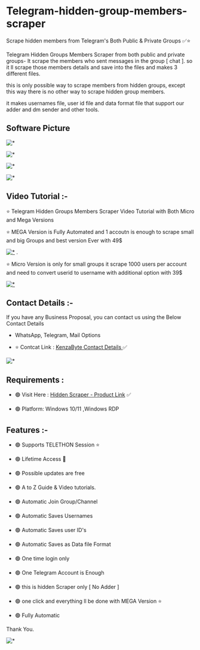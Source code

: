 # Telegram-hidden-group-members-scraper
Scrape hidden members from Telegram's Both Public &amp; Private Groups ✅⭐

Telegram Hidden Groups Members Scraper from both public and private groups- It scrape the members who sent messages in the group  [ chat ]. so it ll scrape those members details and save into the files and makes 3 different files. 

this is only possible way to scrape members from hidden groups, except this way there is no other way to scrape hidden group members.

it makes usernames file, user id file and data format file that support our adder and dm sender and other tools.


## Software Picture

![*](https://www.kenzabyte.com/wp-content/uploads/2023/12/telegram-hidden-member-scraper.png)

![*](https://www.kenzabyte.com/wp-content/uploads/2023/12/telegram-hidden-group-member-scraper-mega-version.png)

![*](https://www.kenzabyte.com/wp-content/uploads/2023/12/telegram-hidden-member-scraper-micro-version.png)

![*](https://www.kenzabyte.com/wp-content/uploads/2023/12/telegram-hidden-scraper-files.png)



## Video Tutorial :-

⭐ Telegram Hidden Groups Members Scraper Video Tutorial with Both Micro and Mega Versions

⭐ MEGA Version is Fully Automated and 1 accoutn is enough to scrape small and big Groups and best version Ever with 49$ 

[![*](http://www.kenzabyte.com/wp-content/uploads/2024/04/Telegram-Hidden-Members-Scraper-mega.png)](https://www.youtube.com/watch?v=XTjYvPtlOw8)
.

⭐ Micro Version is only for small groups it scrape 1000 users per account and need to convert userid to username with additional option with 39$

[![*](http://www.kenzabyte.com/wp-content/uploads/2024/04/how-to-scrape-hidden-members-from-telegram-group-micro.png)](https://www.youtube.com/watch?v=vTfYS5_d5Sc)


## Contact Details :-

If you have any Business Proposal, you can contact us using the Below Contact Details

- WhatsApp, Telegram, Mail Options

- ⭐ Contcat Link  : [KenzaByte Contact Details ](https://www.kenzabyte.com/contact-us/) ✅

![*](https://i.ibb.co/Lrkyn3P/lifetime-access.png)

## Requirements :

- 🟢 Visit Here : [Hidden Scraper - Product Link](https://www.kenzabyte.com/product/telegram-hidden-member-scraper/) ✅

- 🟢 Platform: Windows 10/11 ,Windows RDP



## Features :- 

- 🟢 Supports TELETHON Session ⭐

- 🟢 Lifetime Access 💯

- 🟢 Possible updates are free 

- 🟢 A to Z Guide & Video tutorials.

- 🟢 Automatic Join Group/Channel

- 🟢 Automatic Saves Usernames

- 🟢 Automatic Saves user ID's

- 🟢 Automatic Saves as Data file Format

- 🟢 One time login only

- 🟢 One Telegram Account is Enough

- 🟢 this is hidden Scraper only [ No Adder ]

- 🟢 one click and everything ll be done with MEGA Version ⭐

- 🟢 Fully Automatic

Thank You.

![*](https://i.ibb.co/2gWPv8M/resellimage.jpg)
